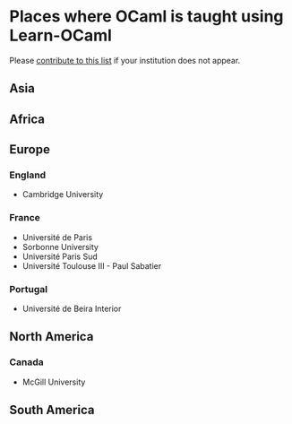 # Places where OCaml is taught using Learn-OCaml

Please [contribute to this list](https://github.com/ocaml-sf/learn-ocaml-places/edit/master/README.md) if your institution does not appear.

## Asia

## Africa

## Europe

### England
- Cambridge University

### France
- Université de Paris
- Sorbonne University
- Université Paris Sud
- Université Toulouse III - Paul Sabatier

### Portugal
- Université de Beira Interior

## North America

### Canada
- McGill University

## South America
